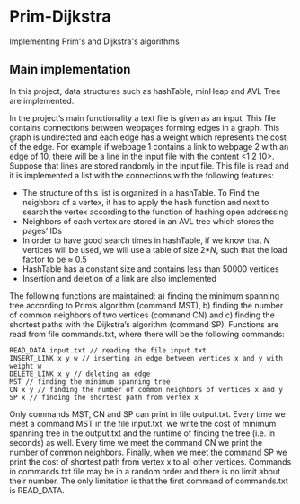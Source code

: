 # Prim-Dijkstra
Implementing Prim's and Dijkstra's algorithms

## Main implementation
In this project, data structures such as hashTable, minHeap and AVL Tree are implemented.

In the project’s main functionality a text file is given as an input. This file contains connections between webpages forming edges in a graph. This graph is undirected and each edge has a weight which represents the cost of the edge. For example if webpage 1 contains a link to webpage 2 with an edge of 10, there will be a line in the input file with the content <1 2 10>. Suppose that lines are stored randomly in the input file. This file is read and it is implemented a list with the connections with the following features:
-	The structure of this list is organized in a hashTable. To Find the neighbors of a vertex, it has to apply the hash function and next to search the vertex according to the function of hashing open addressing
-	Neighbors of each vertex are stored in an AVL tree which stores the pages’ IDs
-	In order to have good search times in hashTable, if we know that _N_ vertices will be used, we will use a table of size 2*_N_, such that the load factor to be ≈ 0.5 
-	HashTable has a constant size and contains less than 50000 vertices
-	Insertion and deletion of a link are also implemented

The following functions are maintained: a) finding the minimum spanning tree according to Prim’s algorithm (command MST), b) finding the number of common neighbors of two vertices (command CN) and c) finding the shortest paths with the Dijkstra’s algorithm (command SP). Functions are read from file commands.txt, where there will be the following commands:

```
READ_DATA input.txt // reading the file input.txt
INSERT_LINK x y w // inserting an edge between vertices x and y with weight w
DELETE_LINK x y // deleting an edge
MST // finding the minimum spanning tree
CN x y // finding the number of common neighbors of vertices x and y
SP x // finding the shortest path from vertex x
```


Only commands MST, CN and SP can print in file output.txt. Every time we meet a command MST in the file input.txt, we write the cost of minimum spanning tree in the output.txt and the runtime of finding the tree (i.e. in seconds) as well. Every time we meet the command CN we print the number of common neighbors. Finally, when we meet the command SP we print the cost of shortest path from vertex x to all other vertices. Commands in commands.txt file may be in a random order and there is no limit about their number. The only limitation is that the first command of commands.txt is READ_DATA.

